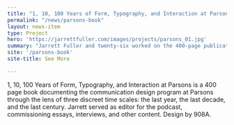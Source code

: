 ```yaml
---
title: "1, 10, 100 Years of Form, Typography, and Interaction at Parsons, edited by Jarrett Fuller, is published by Oro Editions."
permalink: "/news/parsons-book"
layout: news-item
type: Project
hero: 'https://jarrettfuller.com/images/projects/parsons_01.jpg'
summary: "Jarrett Fuller and twenty-six worked on the 400-page publication on the history of graphic design at Parsons"
site: '/parsons-book'
site-title: See More

---
```


1, 10, 100 Years of Form, Typography, and Interaction at Parsons is a 400 page book documenting the communication design program at Parsons through the lens of three discreet time scales: the last year, the last decade, and the last century. Jarrett served as editor for the podcast, commissioning essays, interviews, and other content. Design by 908A.
